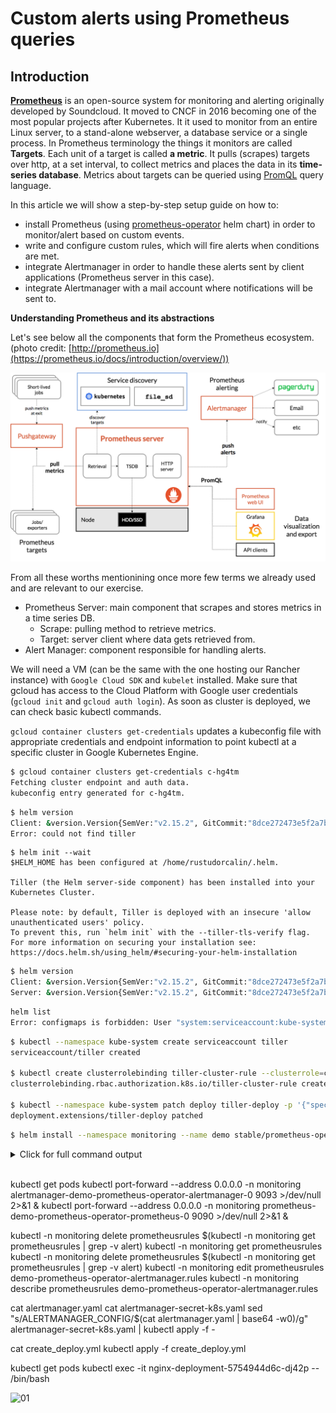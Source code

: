 # Custom alerts using Prometheus queries

## Introduction

[**Prometheus**](https://prometheus.io) is an open-source system for monitoring and alerting originally developed by Soundcloud. It moved to CNCF in 2016 becoming one of the most popular projects after Kubernetes. It it used to monitor from an entire Linux server, to a stand-alone webserver, a database service or a single process. In Prometheus terminology the things it monitors are called **Targets**. Each unit of a target is called **a metric**. It pulls (scrapes) targets over http, at a set interval, to collect metrics and places the data in its **time-series database**. Metrics about targets can be queried using [PromQL](https://prometheus.io/docs/prometheus/latest/querying/basics/) query language.

In this article we will show a step-by-step setup guide on how to:
- install Prometheus (using [prometheus-operator](https://github.com/helm/charts/tree/master/stable/prometheus-operator) helm chart) in order to monitor/alert based on custom events.
- write and configure custom rules, which will fire alerts when conditions are met.
- integrate Alertmanager in order to  handle these alerts sent by client applications (Prometheus server in this case).
- integrate Alertmanager with a mail account where notifications will be sent to.

**Understanding Prometheus and its abstractions**

Let's see below all the components that form the Prometheus ecosystem. (photo credit: [http://prometheus.io](https://prometheus.io/docs/introduction/overview/))

![01](images/01-rancher-prometheus-architecture.png)

From all these worths mentionining once more few terms we already used and are relevant to our exercise.

- Prometheus Server: main component that scrapes and stores metrics in a time series DB.
    - Scrape: pulling method to retrieve metrics.
    - Target: server client where data gets retrieved from.
 - Alert Manager: component responsible for handling alerts.



We will need a VM (can be the same with the one hosting our Rancher instance) with `Google Cloud SDK` and `kubelet` installed. Make sure that gcloud has access to the Cloud Platform with Google user credentials (`gcloud init` and `gcloud auth login`).
As soon as cluster is deployed, we can check basic kubectl commands.

`gcloud container clusters get-credentials` updates a kubeconfig file with appropriate credentials and endpoint information to point kubectl at a specific cluster in Google Kubernetes Engine. 

```bash
$ gcloud container clusters get-credentials c-hg4tm
Fetching cluster endpoint and auth data.
kubeconfig entry generated for c-hg4tm.
```

```bash
$ helm version
Client: &version.Version{SemVer:"v2.15.2", GitCommit:"8dce272473e5f2a7bf58ce79bb5c3691db54c96b", GitTreeState:"clean"}
Error: could not find tiller
```

```
$ helm init --wait
$HELM_HOME has been configured at /home/rustudorcalin/.helm.

Tiller (the Helm server-side component) has been installed into your Kubernetes Cluster.

Please note: by default, Tiller is deployed with an insecure 'allow unauthenticated users' policy.
To prevent this, run `helm init` with the --tiller-tls-verify flag.
For more information on securing your installation see: https://docs.helm.sh/using_helm/#securing-your-helm-installation
```

```bash
$ helm version
Client: &version.Version{SemVer:"v2.15.2", GitCommit:"8dce272473e5f2a7bf58ce79bb5c3691db54c96b", GitTreeState:"clean"}
Server: &version.Version{SemVer:"v2.15.2", GitCommit:"8dce272473e5f2a7bf58ce79bb5c3691db54c96b", GitTreeState:"clean"}
```

```bash
helm list
Error: configmaps is forbidden: User "system:serviceaccount:kube-system:default" cannot list resource "configmaps" in API group "" in the namespace "kube-system"
```

```bash
$ kubectl --namespace kube-system create serviceaccount tiller
serviceaccount/tiller created

$ kubectl create clusterrolebinding tiller-cluster-rule --clusterrole=cluster-admin --serviceaccount=kube-system:tiller
clusterrolebinding.rbac.authorization.k8s.io/tiller-cluster-rule created

$ kubectl --namespace kube-system patch deploy tiller-deploy -p '{"spec":{"template":{"spec":{"serviceAccount":"tiller"}}}}'
deployment.extensions/tiller-deploy patched
```

```bash
$ helm install --namespace monitoring --name demo stable/prometheus-operator
```

<details><summary>Click for full command output</summary>

```bash  
NAME:   demo
LAST DEPLOYED: Mon Mar  9 20:56:20 2020
NAMESPACE: monitoring
STATUS: DEPLOYED

RESOURCES:
==> v1/Alertmanager
NAME                                   AGE
demo-prometheus-operator-alertmanager  35s

==> v1/ClusterRole
NAME                                     AGE
demo-grafana-clusterrole                 35s
demo-prometheus-operator-operator        35s
demo-prometheus-operator-operator-psp    35s
demo-prometheus-operator-prometheus      35s
demo-prometheus-operator-prometheus-psp  35s
psp-demo-kube-state-metrics              35s
psp-demo-prometheus-node-exporter        35s

==> v1/ClusterRoleBinding
NAME                                     AGE
demo-grafana-clusterrolebinding          35s
demo-prometheus-operator-operator        35s
demo-prometheus-operator-operator-psp    35s
demo-prometheus-operator-prometheus      35s
demo-prometheus-operator-prometheus-psp  35s
psp-demo-kube-state-metrics              35s
psp-demo-prometheus-node-exporter        35s

==> v1/ConfigMap
NAME                                                        DATA  AGE
demo-grafana                                                1     35s
demo-grafana-config-dashboards                              1     35s
demo-grafana-test                                           1     35s
demo-prometheus-operator-apiserver                          1     35s
demo-prometheus-operator-cluster-total                      1     35s
demo-prometheus-operator-controller-manager                 1     35s
demo-prometheus-operator-etcd                               1     35s
demo-prometheus-operator-grafana-datasource                 1     35s
demo-prometheus-operator-k8s-resources-cluster              1     35s
demo-prometheus-operator-k8s-resources-namespace            1     35s
demo-prometheus-operator-k8s-resources-node                 1     35s
demo-prometheus-operator-k8s-resources-pod                  1     35s
demo-prometheus-operator-k8s-resources-workload             1     35s
demo-prometheus-operator-k8s-resources-workloads-namespace  1     35s
demo-prometheus-operator-kubelet                            1     35s
demo-prometheus-operator-namespace-by-pod                   1     35s
demo-prometheus-operator-namespace-by-workload              1     35s
demo-prometheus-operator-node-cluster-rsrc-use              1     35s
demo-prometheus-operator-node-rsrc-use                      1     35s
demo-prometheus-operator-nodes                              1     35s
demo-prometheus-operator-persistentvolumesusage             1     35s
demo-prometheus-operator-pod-total                          1     35s
demo-prometheus-operator-pods                               1     35s
demo-prometheus-operator-prometheus                         1     35s
demo-prometheus-operator-proxy                              1     35s
demo-prometheus-operator-scheduler                          1     35s
demo-prometheus-operator-statefulset                        1     35s
demo-prometheus-operator-workload-total                     1     35s

==> v1/DaemonSet
NAME                           DESIRED  CURRENT  READY  UP-TO-DATE  AVAILABLE  NODE SELECTOR  AGE
demo-prometheus-node-exporter  3        3        3      3           3          <none>         35s

==> v1/Deployment
NAME                               READY  UP-TO-DATE  AVAILABLE  AGE
demo-grafana                       1/1    1           1          35s
demo-kube-state-metrics            1/1    1           1          35s
demo-prometheus-operator-operator  1/1    1           1          35s

==> v1/Pod(related)
NAME                                                READY  STATUS   RESTARTS  AGE
demo-grafana-d767d786-kjvtw                         3/3    Running  0         35s
demo-kube-state-metrics-67bf64b7f4-9z96l            1/1    Running  0         35s
demo-prometheus-node-exporter-fnq56                 1/1    Running  0         35s
demo-prometheus-node-exporter-hpmfq                 1/1    Running  0         35s
demo-prometheus-node-exporter-sq2bh                 1/1    Running  0         35s
demo-prometheus-operator-operator-7d5776c444-pt844  2/2    Running  0         35s

==> v1/Prometheus
NAME                                 AGE
demo-prometheus-operator-prometheus  35s

==> v1/PrometheusRule
NAME                                                           AGE
demo-prometheus-operator-alertmanager.rules                    35s
demo-prometheus-operator-etcd                                  34s
demo-prometheus-operator-general.rules                         34s
demo-prometheus-operator-k8s.rules                             34s
demo-prometheus-operator-kube-apiserver-error                  34s
demo-prometheus-operator-kube-apiserver.rules                  34s
demo-prometheus-operator-kube-prometheus-node-recording.rules  34s
demo-prometheus-operator-kube-scheduler.rules                  34s
demo-prometheus-operator-kubernetes-absent                     35s
demo-prometheus-operator-kubernetes-apps                       34s
demo-prometheus-operator-kubernetes-resources                  34s
demo-prometheus-operator-kubernetes-storage                    35s
demo-prometheus-operator-kubernetes-system                     34s
demo-prometheus-operator-kubernetes-system-apiserver           35s
demo-prometheus-operator-kubernetes-system-controller-manager  34s
demo-prometheus-operator-kubernetes-system-kubelet             34s
demo-prometheus-operator-kubernetes-system-scheduler           34s
demo-prometheus-operator-node-exporter                         34s
demo-prometheus-operator-node-exporter.rules                   34s
demo-prometheus-operator-node-network                          34s
demo-prometheus-operator-node-time                             34s
demo-prometheus-operator-node.rules                            34s
demo-prometheus-operator-prometheus                            35s
demo-prometheus-operator-prometheus-operator                   34s

==> v1/Role
NAME                                   AGE
demo-grafana-test                      35s
demo-prometheus-operator-alertmanager  35s

==> v1/RoleBinding
NAME                                   AGE
demo-grafana-test                      35s
demo-prometheus-operator-alertmanager  35s

==> v1/Secret
NAME                                                TYPE    DATA  AGE
alertmanager-demo-prometheus-operator-alertmanager  Opaque  1     35s
demo-grafana                                        Opaque  3     35s

==> v1/Service
NAME                                              TYPE       CLUSTER-IP     EXTERNAL-IP  PORT(S)           AGE
demo-grafana                                      ClusterIP  10.27.244.232  <none>       80/TCP            35s
demo-kube-state-metrics                           ClusterIP  10.27.247.38   <none>       8080/TCP          35s
demo-prometheus-node-exporter                     ClusterIP  10.27.247.205  <none>       9100/TCP          35s
demo-prometheus-operator-alertmanager             ClusterIP  10.27.240.11   <none>       9093/TCP          35s
demo-prometheus-operator-coredns                  ClusterIP  None           <none>       9153/TCP          35s
demo-prometheus-operator-kube-controller-manager  ClusterIP  None           <none>       10252/TCP         35s
demo-prometheus-operator-kube-etcd                ClusterIP  None           <none>       2379/TCP          35s
demo-prometheus-operator-kube-proxy               ClusterIP  None           <none>       10249/TCP         35s
demo-prometheus-operator-kube-scheduler           ClusterIP  None           <none>       10251/TCP         35s
demo-prometheus-operator-operator                 ClusterIP  10.27.248.153  <none>       8080/TCP,443/TCP  35s
demo-prometheus-operator-prometheus               ClusterIP  10.27.246.9    <none>       9090/TCP          35s

==> v1/ServiceAccount
NAME                                   SECRETS  AGE
demo-grafana                           1        35s
demo-grafana-test                      1        35s
demo-kube-state-metrics                1        35s
demo-prometheus-node-exporter          1        35s
demo-prometheus-operator-alertmanager  1        35s
demo-prometheus-operator-operator      1        35s
demo-prometheus-operator-prometheus    1        35s

==> v1/ServiceMonitor
NAME                                              AGE
demo-prometheus-operator-alertmanager             34s
demo-prometheus-operator-apiserver                34s
demo-prometheus-operator-coredns                  34s
demo-prometheus-operator-grafana                  34s
demo-prometheus-operator-kube-controller-manager  34s
demo-prometheus-operator-kube-etcd                34s
demo-prometheus-operator-kube-proxy               34s
demo-prometheus-operator-kube-scheduler           34s
demo-prometheus-operator-kube-state-metrics       34s
demo-prometheus-operator-kubelet                  34s
demo-prometheus-operator-node-exporter            34s
demo-prometheus-operator-operator                 34s
demo-prometheus-operator-prometheus               34s

==> v1beta1/ClusterRole
NAME                     AGE
demo-kube-state-metrics  35s

==> v1beta1/ClusterRoleBinding
NAME                     AGE
demo-kube-state-metrics  35s

==> v1beta1/MutatingWebhookConfiguration
NAME                                AGE
demo-prometheus-operator-admission  35s

==> v1beta1/PodSecurityPolicy
NAME                                   PRIV   CAPS      SELINUX           RUNASUSER  FSGROUP    SUPGROUP  READONLYROOTFS  VOLUMES
demo-grafana                           false  RunAsAny  RunAsAny          RunAsAny   RunAsAny   false     configMap,emptyDir,projected,secret,downwardAPI,persistentVolumeClaim
demo-grafana-test                      false  RunAsAny  RunAsAny          RunAsAny   RunAsAny   false     configMap,downwardAPI,emptyDir,projected,secret
demo-kube-state-metrics                false  RunAsAny  MustRunAsNonRoot  MustRunAs  MustRunAs  false     secret
demo-prometheus-node-exporter          false  RunAsAny  RunAsAny          MustRunAs  MustRunAs  false     configMap,emptyDir,projected,secret,downwardAPI,persistentVolumeClaim,hostPath
demo-prometheus-operator-alertmanager  false  RunAsAny  RunAsAny          MustRunAs  MustRunAs  false     configMap,emptyDir,projected,secret,downwardAPI,persistentVolumeClaim
demo-prometheus-operator-operator      false  RunAsAny  RunAsAny          MustRunAs  MustRunAs  false     configMap,emptyDir,projected,secret,downwardAPI,persistentVolumeClaim
demo-prometheus-operator-prometheus    false  RunAsAny  RunAsAny          MustRunAs  MustRunAs  false     configMap,emptyDir,projected,secret,downwardAPI,persistentVolumeClaim

==> v1beta1/Role
NAME          AGE
demo-grafana  35s

==> v1beta1/RoleBinding
NAME          AGE
demo-grafana  35s

==> v1beta1/ValidatingWebhookConfiguration
NAME                                AGE
demo-prometheus-operator-admission  34s


NOTES:
The Prometheus Operator has been installed. Check its status by running:
  kubectl --namespace monitoring get pods -l "release=demo"

Visit https://github.com/coreos/prometheus-operator for instructions on how
to create & configure Alertmanager and Prometheus instances using the Operator.
```
</details></br>

kubectl get pods
kubectl port-forward --address 0.0.0.0 -n monitoring alertmanager-demo-prometheus-operator-alertmanager-0 9093  >/dev/null 2>&1 &
kubectl port-forward --address 0.0.0.0 -n monitoring prometheus-demo-prometheus-operator-prometheus-0 9090  >/dev/null 2>&1 &

kubectl -n monitoring delete prometheusrules $(kubectl -n monitoring get prometheusrules | grep -v alert)
kubectl -n monitoring get prometheusrules
kubectl -n monitoring delete prometheusrules $(kubectl -n monitoring get prometheusrules | grep -v alert)
kubectl -n monitoring edit prometheusrules demo-prometheus-operator-alertmanager.rules
kubectl -n monitoring describe prometheusrules demo-prometheus-operator-alertmanager.rules

cat alertmanager.yaml
cat alertmanager-secret-k8s.yaml
sed "s/ALERTMANAGER_CONFIG/$(cat alertmanager.yaml | base64 -w0)/g" alertmanager-secret-k8s.yaml | kubectl apply -f -

cat create_deploy.yml
kubectl apply -f create_deploy.yml

kubectl get pods
kubectl exec -it nginx-deployment-5754944d6c-dj42p -- /bin/bash



![01](images/01-rancher-redis-cluster-architecture.png)
